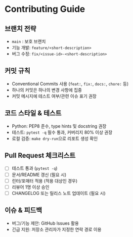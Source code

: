 # Contributing Guide

## 브랜치 전략
- `main` : 보호 브랜치
- 기능 개발: `feature/<short-description>`
- 버그 수정: `fix/<issue-id>-<short-description>`

## 커밋 규칙
- Conventional Commits 사용 (`feat:`, `fix:`, `docs:`, `chore:` 등)
- 하나의 커밋은 하나의 변경 사항에 집중
- 커밋 메시지에 테스트 여부/관련 이슈 표기 권장

## 코드 스타일 & 테스트
- Python: PEP8 준수, type hints 및 docstring 권장
- 테스트: `pytest -q` 필수 통과, 커버리지 80% 이상 권장
- 로컬 검증: `make dry-run`으로 리포트 생성 확인

## Pull Request 체크리스트
- [ ] 테스트 통과 (`pytest -q`)
- [ ] 문서/README 갱신 (필요 시)
- [ ] 린터/포매터 적용 (적용 대상인 경우)
- [ ] 리뷰어 1명 이상 승인
- [ ] CHANGELOG 또는 릴리스 노트 업데이트 (필요 시)

## 이슈 & 피드백
- 버그/기능 제안: GitHub Issues 활용
- 긴급 지원: 저장소 관리자가 지정한 연락 경로 이용
